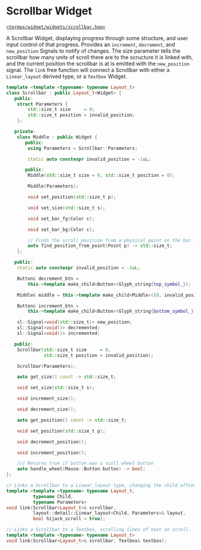 # Scrollbar Widget

[`<termox/widget/widgets/scrollbar.hpp>`](../../../include/termox/widget/widgets/scrollbar.hpp)

A Scrollbar Widget, displaying progress through some structure, and user input
control of that progress.  Provides an `increment`, `decrement`, and
`new_position` Signals to notify of changes. The size parameter tells the
scrollbar how many units of scroll there are to the scructure it is linked with,
and the current position the scrollbar is at is emitted with the `new_position`
signal. The `link` free function will connect a Scrollbar with either a
`Linear_layout` derived type, or a `Textbox` Widget.

```cpp
template <template <typename> typename Layout_t>
class Scrollbar : public Layout_t<Widget> {
   public:
    struct Parameters {
        std::size_t size     = 0;
        std::size_t position = invalid_position;
    };

   private:
    class Middle : public Widget {
       public:
        using Parameters = Scrollbar::Parameters;

        static auto constexpr invalid_position = -1uL;

       public:
        Middle(std::size_t size = 0, std::size_t position = 0);

        Middle(Parameters);

        void set_position(std::size_t p);

        void set_size(std::size_t s);

        void set_bar_fg(Color c);

        void set_bar_bg(Color c);

        // Finds the scroll position from a physical point on the bar.
        auto find_position_from_point(Point p) -> std::size_t;
    };

   public:
    static auto constexpr invalid_position = -1uL;

    Button& decrement_btn =
        this->template make_child<Button>(Glyph_string{top_symbol_});

    Middle& middle = this->template make_child<Middle>({0, invalid_position});

    Button& increment_btn =
        this->template make_child<Button>(Glyph_string{bottom_symbol_});

    sl::Signal<void(std::size_t)> new_position;
    sl::Signal<void()> decremented;
    sl::Signal<void()> incremented;

   public:
    Scrollbar(std::size_t size     = 0,
              std::size_t position = invalid_position);

    Scrollbar(Parameters);

    auto get_size() const -> std::size_t;

    void set_size(std::size_t s);

    void increment_size();

    void decrement_size();

    auto get_position() const -> std::size_t;

    void set_position(std::size_t p);

    void decrement_position();

    void increment_position();

    /// Returns true if button was a scoll wheel button
    auto handle_wheel(Mouse::Button button) -> bool;
};

// Links a Scrollbar to a Linear_layout type, changing the child offset on scroll.
template <template <typename> typename Layout_t,
          typename Child,
          typename Parameters>
void link(Scrollbar<Layout_t>& scrollbar,
          layout::detail::Linear_layout<Child, Parameters>& layout,
          bool hijack_scroll = true);

// Links a Scrollbar to a Textbox, scrolling lines of text on scroll.
template <template <typename> typename Layout_t>
void link(Scrollbar<Layout_t>& scrollbar, Textbox& textbox);
```
